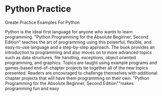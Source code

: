# Python Practice
 
 Greate Practice Examples For Python
 
Python is the ideal first language for anyone who wants to learn programming. "Python Programming for the Absolute Beginner, Second Edition" teaches the art of programming using this powerful, flexible, and easy-to-use language and a step-by-step approach. The book provides an introduction to programming and also moves on to more advanced topics such as data structures, file handling, exceptions, object oriented programming, and graphics. Topics are taught using example programs and games-based end-of-chapter projects tie together all of the new topics presented. Readers are encouraged to challenge themselves with additional chapter projects that will have them programming on their own. "Python Programming for the Absolute Beginner, Second Edition""makes programming fun and easy
